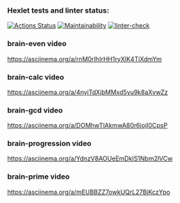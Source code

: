 ### Hexlet tests and linter status:
[![Actions Status](https://github.com/Syrupred/frontend-project-lvl1/workflows/hexlet-check/badge.svg)](https://github.com/Syrupred/frontend-project-lvl1/actions)
[![Maintainability](https://api.codeclimate.com/v1/badges/a99a88d28ad37a79dbf6/maintainability)](https://codeclimate.com/github/Syrupred/frontend-project-lvl1)
[![linter-check](https://github.com/Syrupred/frontend-project-lvl1/actions/workflows/linter-check.yml/badge.svg)](https://github.com/Syrupred/frontend-project-lvl1/actions/workflows/linter-check.yml)
### brain-even video
https://asciinema.org/a/rnM0rIhIrHH1ryXlK4TiXdmYm
### brain-calc video
https://asciinema.org/a/4nyiTdXjbMMxd5yu9k8aXvwZz
### brain-gcd video
https://asciinema.org/a/DOMhwTlAkmwA80r6jojI0CpsP
### brain-progression video
https://asciinema.org/a/YdnzV8AOUeEmDkIS1Nbm2lVCw
### brain-prime video
https://asciinema.org/a/mEUBBZZ7owkUQrL27BjKczYpo